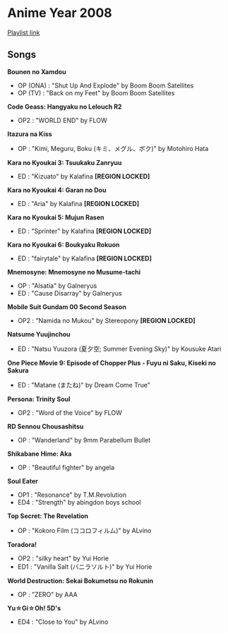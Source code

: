 # Anime Year 2008 

[Playlist link](https://open.spotify.com/user/fz230568w0ccmom2dg3zvxq1h/playlist/6KeF5KzNevmQVRYuxRosRP?si=OXKN4_FaTqGBNKGMiWxr9g)

## Songs

**Bounen no Xamdou**
* OP (ONA) : "Shut Up And Explode" by Boom Boom Satellites
* OP (TV) : "Back on my Feet" by Boom Boom Satellites

**Code Geass: Hangyaku no Lelouch R2**
* OP2 : "WORLD END" by FLOW

**Itazura na Kiss**
* OP : "Kimi, Meguru, Boku (キミ、メグル、ボク)" by Motohiro Hata

**Kara no Kyoukai 3: Tsuukaku Zanryuu**
* ED : "Kizuato" by Kalafina **[REGION LOCKED]**

**Kara no Kyoukai 4: Garan no Dou**
* ED : "Aria" by Kalafina **[REGION LOCKED]**

**Kara no Kyoukai 5: Mujun Rasen**
* ED : "Sprinter" by Kalafina **[REGION LOCKED]**

**Kara no Kyoukai 6: Boukyaku Rokuon**
* ED : "fairytale" by Kalafina **[REGION LOCKED]**

**Mnemosyne: Mnemosyne no Musume-tachi**
* OP : "Alsatia" by Galneryus
* ED : "Cause Disarray" by Galneryus

**Mobile Suit Gundam 00 Second Season**
* OP2 : "Namida no Mukou" by Stereopony **[REGION LOCKED]**

**Natsume Yuujinchou**
* ED : "Natsu Yuuzora (夏夕空; Summer Evening Sky)" by Kousuke Atari

**One Piece Movie 9: Episode of Chopper Plus - Fuyu ni Saku, Kiseki no Sakura**
* ED : "Matane (またね)" by Dream Come True"

**Persona: Trinity Soul**
* OP2 : "Word of the Voice" by FLOW

**RD Sennou Chousashitsu**
* OP : "Wanderland" by 9mm Parabellum Bullet

**Shikabane Hime: Aka**
* OP : "Beautiful fighter" by angela

**Soul Eater**
* OP1 : "Resonance" by T.M.Revolution
* ED4 : "Strength" by abingdon boys school

**Top Secret: The Revelation**
* OP : "Kokoro Film (ココロフィルム)" by ALvino

**Toradora!**
* OP2 : "silky heart" by Yui Horie
* ED1 : "Vanilla Salt (バニラソルト)" by Yui Horie

**World Destruction: Sekai Bokumetsu no Rokunin**
* OP : "ZERO" by AAA

**Yu☆Gi☆Oh! 5D's**
* ED4 : "Close to You" by ALvino

